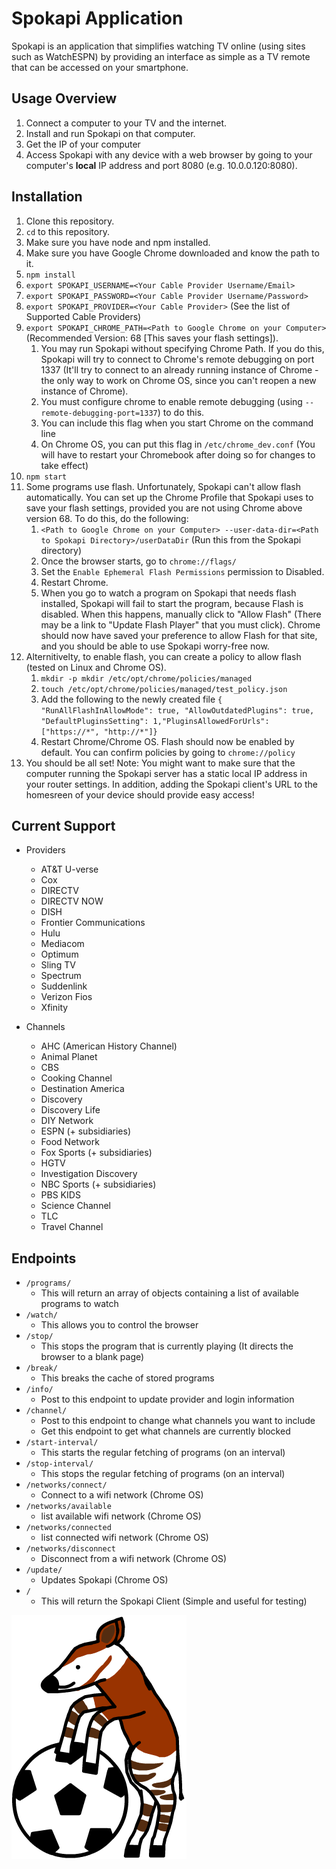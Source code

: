 # Spokapi Application

Spokapi is an application that simplifies watching TV online (using sites such as WatchESPN) by providing an interface as simple as a TV remote that can be accessed on your smartphone.

## Usage Overview
1. Connect a computer to your TV and the internet.
2. Install and run Spokapi on that computer.
3. Get the IP of your computer
4. Access Spokapi with any device with a web browser by going to your computer's **local** IP address and port 8080 (e.g. 10.0.0.120:8080).

## Installation
1. Clone this repository.
2. `cd` to this repository.
3. Make sure you have node and npm installed.
4. Make sure you have Google Chrome downloaded and know the path to it.
5. `npm install`
7. `export SPOKAPI_USERNAME=<Your Cable Provider Username/Email>`
8. `export SPOKAPI_PASSWORD=<Your Cable Provider Username/Password>`
9. `export SPOKAPI_PROVIDER=<Your Cable Provider>` (See the list of Supported Cable Providers)
11. `export SPOKAPI_CHROME_PATH=<Path to Google Chrome on your Computer>` (Recommended Version: 68 [This saves your flash settings]).
    1. You may run Spokapi without specifying Chrome Path. If you do this, Spokapi will try to connect to Chrome's remote debugging on port 1337 (It'll try to connect to an already running instance of Chrome - the only way to work on Chrome OS, since you can't reopen a new instance of Chrome).
    2. You must configure chrome to enable remote debugging (using `--remote-debugging-port=1337`) to do this.
    3. You can include this flag when you start Chrome on the command line
    4. On Chrome OS, you can put this flag in `/etc/chrome_dev.conf` (You will have to restart your Chromebook after doing so for changes to take effect)
12. `npm start`
13. Some programs use flash. Unfortunately, Spokapi can't allow flash automatically. You can set up the Chrome Profile that Spokapi uses to save your flash settings, provided you are not using Chrome above version 68. To do this, do the following:
    1. `<Path to Google Chrome on your Computer> --user-data-dir=<Path to Spokapi Directory>/userDataDir` (Run this from the Spokapi directory)
    2. Once the browser starts, go to `chrome://flags/`
    3. Set the `Enable Ephemeral Flash Permissions` permission to Disabled.
    4. Restart Chrome.
    5. When you go to watch a program on Spokapi that needs flash installed, Spokapi will fail to start the program, because Flash is disabled. When this happens, manually click to "Allow Flash" (There may be a link to "Update Flash Player" that you must click). Chrome should now have saved your preference to allow Flash for that site, and you should be able to use Spokapi worry-free now.
14. Alternitivelty, to enable flash, you can create a policy to allow flash (tested on Linux and Chrome OS).
    1. `mkdir -p mkdir /etc/opt/chrome/policies/managed`
    2. `touch /etc/opt/chrome/policies/managed/test_policy.json`
    3. Add the following to the newly created file `{ "RunAllFlashInAllowMode": true, "AllowOutdatedPlugins": true, "DefaultPluginsSetting": 1,"PluginsAllowedForUrls": ["https://*", "http://*"]}`
    4. Restart Chrome/Chrome OS. Flash should now be enabled by default. You can confirm policies by going to `chrome://policy`
15. You should be all set! Note: You might want to make sure that the computer running the Spokapi server has a static local IP address in your router settings. In addition, adding the Spokapi client's URL to the homesreen of your device should provide easy access!

## Current Support
- Providers
    - AT&T U-verse
    - Cox
    - DIRECTV
    - DIRECTV NOW
    - DISH
    - Frontier Communications
    - Hulu
    - Mediacom
    - Optimum
    - Sling TV
    - Spectrum
    - Suddenlink
    - Verizon Fios
    - Xfinity
    
- Channels
    - AHC (American History Channel)
    - Animal Planet
    - CBS
    - Cooking Channel
    - Destination America
    - Discovery
    - Discovery Life
    - DIY Network
    - ESPN (+ subsidiaries)
    - Food Network
    - Fox Sports (+ subsidiaries)
    - HGTV
    - Investigation Discovery
    - NBC Sports (+ subsidiaries)
    - PBS KIDS
    - Science Channel
    - TLC
    - Travel Channel

## Endpoints
- `/programs/`
    - This will return an array of objects containing a list of available programs to watch
- `/watch/`
    - This allows you to control the browser
- `/stop/`
    - This stops the program that is currently playing (It directs the browser to a blank page)
- `/break/`
    - This breaks the cache of stored programs
- `/info/`
    - Post to this endpoint to update provider and login information
- `/channel/`
    - Post to this endpoint to change what channels you want to include
    - Get this endpoint to get what channels are currently blocked
- `/start-interval/`
    - This starts the regular fetching of programs (on an interval)
- `/stop-interval/`
    - This stops the regular fetching of programs (on an interval)
- `/networks/connect/`
    - Connect to a wifi network (Chrome OS)
- `/networks/available`
    - list available wifi network (Chrome OS)
- `/networks/connected`
    - list connected wifi network (Chrome OS)
- `/networks/disconnect`
    - Disconnect from a wifi network (Chrome OS)
- `/update/`
    - Updates Spokapi (Chrome OS)
- `/`
    - This will return the Spokapi Client (Simple and useful for testing)

![Spokapi Logo](public/spokapi.png)
